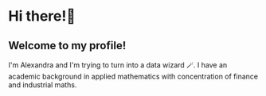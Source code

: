 # **Hi there!👋**

## **Welcome to my profile!**

I'm Alexandra and I'm trying to turn into a data wizard 🪄. I have an academic background in applied mathematics with concentration of finance and industrial maths.
